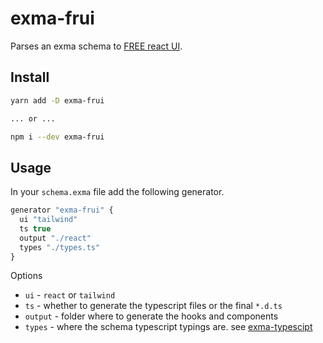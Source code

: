 # exma-frui

Parses an exma schema to [FREE react UI](https://www.npmjs.com/package/frui).

## Install

```bash
yarn add -D exma-frui

... or ...

npm i --dev exma-frui
```

## Usage

In your `schema.exma` file add the following generator.

```js
generator "exma-frui" {
  ui "tailwind"
  ts true
  output "./react"
  types "./types.ts"
}
```

Options
 - `ui` - `react` or `tailwind`
 - `ts` - whether to generate the typescript files or the final `*.d.ts`
 - `output` - folder where to generate the hooks and components
 - `types` - where the schema typescript typings are. see [exma-typescipt](https://www.npmjs.com/package/exma-typescript)
